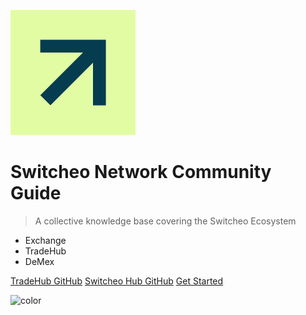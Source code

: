 <!-- _coverpage.md -->

![logo](img/switcheo-logo.png)

# Switcheo Network Community Guide

> A collective knowledge base covering the Switcheo Ecosystem

- Exchange
- TradeHub
- DeMex

[TradeHub GitHub](https://github.com/Switcheo/tradehub)
[Switcheo Hub GitHub](https://github.com/switcheolytics/switcheo-hub)
[Get Started](/getting-started/overview)

<!-- background color -->
![color](#06)
